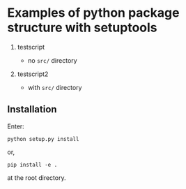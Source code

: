 # Examples of python package structure with setuptools

1. testscript
    - no ```src/``` directory

2. testscript2
    - with ```src/``` directory


## Installation

Enter:

```python setup.py install```

or,

```pip install -e .```

at the root directory.
